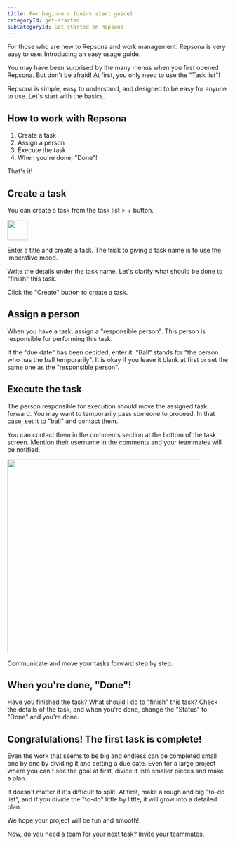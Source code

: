 ```yaml
---
title: For beginners (quick start guide)
categoryId: get-started
subCategoryId: Get started on Repsona
---
```


For those who are new to Repsona and work management. Repsona is very easy to use. Introducing an easy usage guide.

You may have been surprised by the many menus when you first opened Repsona. But don't be afraid! At first, you only need to use the "Task list"!

Repsona is simple, easy to understand, and designed to be easy for anyone to use. Let's start with the basics.

## How to work with Repsona

1. Create a task
2. Assign a person
3. Execute the task
4. When you're done, "Done"!

That's it!

## Create a task

You can create a task from the task list > + button.

<img src="/images/help/create-button.png" width="46">

Enter a title and create a task. The trick to giving a task name is to use the imperative mood.

Write the details under the task name. Let's clarify what should be done to "finish" this task.

Click the "Create" button to create a task.

## Assign a person

When you have a task, assign a "responsible person". This person is responsible for performing this task.

If the "due date" has been decided, enter it. "Ball" stands for "the person who has the ball temporarily". It is okay if you leave it blank at first or set the same one as the "responsible person".

## Execute the task

The person responsible for execution should move the assigned task forward. You may want to temporarily pass someone to proceed. In that case, set it to "ball" and contact them.

You can contact them in the comments section at the bottom of the task screen. Mention their username in the comments and your teammates will be notified.

<img src="/images/help/mention.png" width="442">

Communicate and move your tasks forward step by step.

## When you're done, "Done"!

Have you finished the task? What should I do to "finish" this task? Check the details of the task, and when you're done, change the "Status" to "Done" and you're done.

## Congratulations! The first task is complete!

Even the work that seems to be big and endless can be completed small one by one by dividing it and setting a due date. Even for a large project where you can't see the goal at first, divide it into smaller pieces and make a plan.

It doesn't matter if it's difficult to split. At first, make a rough and big "to-do list", and if you divide the "to-do" little by little, it will grow into a detailed plan.

We hope your project will be fun and smooth!

Now, do you need a team for your next task? Invite your teammates.
